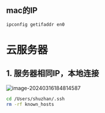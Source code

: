 ## mac的IP

```BASH
ipconfig getifaddr en0
```

# 云服务器

## 1. 服务器相同IP，本地连接

![image-20240316184814587](https://erick-typora-image.oss-cn-shanghai.aliyuncs.com/img/image-20240316184814587.png)

```bash
cd /Users/shuzhan/.ssh
rm -rf known_hosts
```

